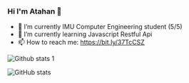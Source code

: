 ### Hi I'm Atahan 👋


- 🔭 I’m currently IMU Computer Engineering student (5/5)
- 🌱 I’m currently learning Javascript Restful Api
- 📫 How to reach me: https://bit.ly/37TcCSZ

![Github stats 1](https://github-readme-stats.vercel.app/api?username=AtahanKocc&show_icons=true&theme=gradient) 

![GitHub stats](https://github-readme-stats.vercel.app/api?username=AtahanKocc&show_icons=true&theme=tokyonight)



